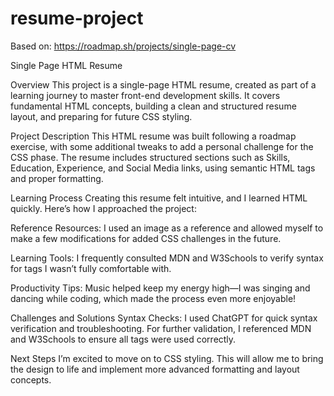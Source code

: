 # resume-project
Based on: https://roadmap.sh/projects/single-page-cv

Single Page HTML Resume

Overview
This project is a single-page HTML resume, created as part of a learning journey to master front-end development skills. It covers fundamental HTML concepts, building a clean and structured resume layout, and preparing for future CSS styling.

Project Description
This HTML resume was built following a roadmap exercise, with some additional tweaks to add a personal challenge for the CSS phase. The resume includes structured sections such as Skills, Education, Experience, and Social Media links, using semantic HTML tags and proper formatting.

Learning Process
Creating this resume felt intuitive, and I learned HTML quickly. Here’s how I approached the project:

Reference Resources: I used an image as a reference and allowed myself to make a few modifications for added CSS challenges in the future.

Learning Tools: I frequently consulted MDN and W3Schools to verify syntax for tags I wasn’t fully comfortable with.

Productivity Tips: Music helped keep my energy high—I was singing and dancing while coding, which made the process even more enjoyable!

Challenges and Solutions
Syntax Checks: I used ChatGPT for quick syntax verification and troubleshooting. For further validation, I referenced MDN and W3Schools to ensure all tags were used correctly.

Next Steps
I’m excited to move on to CSS styling. This will allow me to bring the design to life and implement more advanced formatting and layout concepts.
